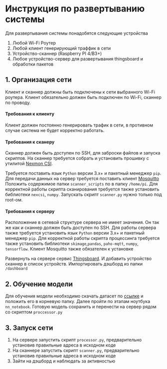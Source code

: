 # Инструкция по развертыванию системы

Для развертывания системы понадобятся следующие устройства

1. Любой Wi-Fi Роутер
2. Любой клиент генерирующий траффик в сети
3. Устройство-сканнер (Raspberry PI 4/B3+)
4. Любое устройство-сервер для развертывания thingsboard и обработки пакетов

## 1. Организация сети

Клиент и сканнер должны быть подключены к сети выбранного Wi-Fi роутера. Клиент обязательно должен быть подключен по Wi-Fi, сканнер по проводу.

#### Требования к клиенту

Клиент должен постоянно генерировать трафик в сети, в противном случае система не будет корректно работать.

#### Требования к сканеру
Сканнер должен быть доступен по SSH, для заброски файлов и запуска скриптов. На сканнер требуется собрать и установить прошивку с утилитой [Nexmon CSI](https://github.com/seemoo-lab/nexmon_csi). 

Требуется поставить язык `Python` версии 3.х+ и пакетный менеджер `pip`. Для передачи данных на сервер требуется поставить клиент [Mosquitto](https://mosquitto.org/)
Положить содержимое папки `scanner_scripts` по в папку `/home/pi`. Для корректной работы скрипта сканирования требуется также установить библиотеки `nexcsi`, `numpy`. Запускать скрипт `scanner.py` нужно только под root-ом.

#### Требования к серверу

Расположение в сетевой структуре сервера не имеет значения. Он так же как и сканнер должен быть доступен по SSH.
Для работы сервера также требуется установить язык `Python` версии 3.х+ и пакетный менеджер `pip`. Для корректной работы скрипта процессинга требуется также установить библиотеки `skimage`,`pandas`, `paho-mqtt`, `numpy`, `tensorflow`. Клиент Mosquitto также обязателен к установке

Развернуть на сервере сервис [Thingsboard](https://thingsboard.io/docs/user-guide/install/installation-options/). И добавить устройство сканнер в список устройств. Импортировать дэшборд из папки `/dashboard`

## 2. Обучение модели

Для обучения модели необходимо скачать датасет по [ссылке](https://drive.google.com/drive/folders/1l3io4lQNG5fvRGzutW2j8raW9IFS65oK?usp=sharing) и положить его в корневую папку. Далее пройти по этапам ноутбука `nn_notebook`. Готовую модель сохранить и перенести на сервер рядом со скриптом `proccessor.py`

## 3. Запуск сети

1. На сервере запустить скрипт `processor.py`, предварительно установив правильные адреса в исходном коде
2. На сканнере запустить скрипт `scanner.py`, предварительно установив правильные адреса в исходном коде
3. Зайти на дэшборд и наблюдать за активностью

